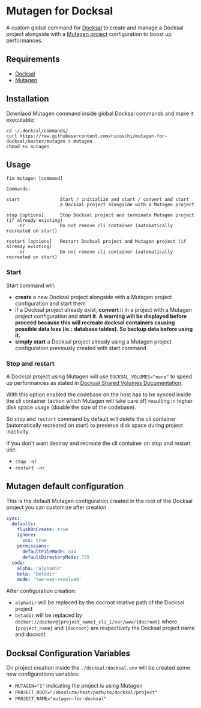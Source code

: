 # Mutagen for Docksal

A custom global command for [Docksal](https://docs.docksal.io/) to create and manage a Docksal project alongside with a [Mutagen project](https://mutagen.io/documentation/orchestration/projects) configuration to boost up performances.

## Requirements

- [Docksal](https://github.com/docksal/docksal)
- [Mutagen](https://github.com/mutagen-io/mutagen)

## Installation

Downlaod Mutagen command inside global Docksal commands and make it executable: 

```shell
cd ~/.docksal/commands/
curl https://raw.githubusercontent.com/nicoschi/mutagen-for-docksal/master/mutagen > mutagen
chmod +x mutagen
```

## Usage

`fin mutagen [command]`

```text
Commands:

start               Start / initialize and start / convert and start 
                    a Docksal project alongside with a Mutagen project
 
stop [options]      Stop Docksal project and terminate Mutagen project (if already existing)
    -nr             Do not remove cli container (automatically recreated on start)
    
restart [options]   Restart Docksal project and Mutagen project (if already existing)
    -nr             Do not remove cli container (automatically recreated on start)
```

### Start

Start command will: 

- **create** a new Docksal project alongside with a Mutagen project configuration and start them
- if a Docksal project already exist, **convert** it in a project with a Mutagen project configuration and **start it**. **A warning will be displayed before proceed because this will recreate docksal containers causing possible data loss (ie.: database tables). So backup data before using it.**
- **simply start** a Docksal project already using a Mutagen project configuration previously created with start command

### Stop and restart

A Docksal project using Mutagen will use `DOCKSAL_VOLUMES="none"` to speed up performances as stated in [Docksal Shared Volumes Documentation](https://docs.docksal.io/core/volumes/). 

With this option enabled the codebase on the host has to be synced inside the cli container (action which Mutagen will take care of) resulting in higher disk space usage (double the size of the codebase). 

So `stop` and `restart` command by default will delete the cli container (automatically recreated on start) to preserve disk space during project inactivity. 

If you don't want destroy and recreate the cli container on stop and restart use: 

- `stop -nr`
- `restart -nr`

## Mutagen default configuration

This is the default Mutagen configuration created in the root of the Docksal project you can customize after creation:

```yaml
sync:
  defaults:
    flushOnCreate: true
    ignore:
      vcs: true
    permissions:
      defaultFileMode: 644
      defaultDirectoryMode: 755
  code:
    alpha: 'alphadir'
    beta: 'betadir'
    mode: 'two-way-resolved'
```

After configuration creation: 

- `alphadir` will be repleced by the docroot relative path of the Docksal project
- `betadir` will be replaced by `docker://docker@{project_name}_cli_1/var/www/{docroot}` where `{project_name}` and `{docroot}` are respectively the Docksal project name and docroot.

## Docksal Configuration Variables

On project creation inside the `./docksal/docksal.env` will be created some new configurations variables: 

- `MUTAGEN="1"` indicating the project is using Mutagen
- `PROJECT_ROOT="/absolute/host/path/to/docksal/project"`
- `PROJECT_NAME="mutagen-for-docksal"`
